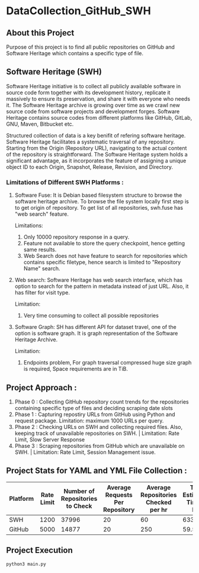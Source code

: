 # DataCollection_GitHub_SWH
## About this Project
Purpose of this project is to find all public repositories on GitHub and Software Heritage which contains a specific type of file.
## Software Heritage (SWH)
Software Heritage initiative is to collect all publicly available software in source code form together with its development history, replicate it massively to ensure its preservation, and share it with everyone who needs it. The Software Heritage archive is growing over time as we crawl new source code from software projects and development forges. Software Heritage contains source codes from different platforms like GitHub, GitLab, GNU, Maven, Bitbucket etc.

Structured collection of data is a key benifit of refering software heritage. Software Heritage facilitates a systematic traversal of any repository. Starting from the Origin (Repository URL), navigating to the actual content of the repository is straightforward. The Software Heritage system holds a significant advantage, as it incorporates the feature of assigning a unique object ID to each Origin, Snapshot, Release, Revision, and Directory.

### Limitations of Different SWH Platforms :
1.  Software Fuse:
	It is  Debian based filesystem structure to browse the software heritage archive. To browse the file system locally first step is to get origin of repository. To get list of all repositories, swh.fuse has "web search" feature. 

	Limitations: 
	1.  Only 10000 repository response in a query.
	2.  Feature not available to store the query checkpoint, hence getting same results.
    3.  Web Search does not have feature to search for repositories which contains specific filetype, hence search is limited to "Repository Name" search. 
2.  Web search: 
	Software Heritage has web search interface, which has option to search for the pattern in metadata instead of just URL. Also, it has filter for visit type.
	
    Limitation:
    1.  Very time consuming to collect all possible repositories
			
3.  Software Graph:
	SH has different API for dataset travel, one of the option is software graph. It is graph representation of the Software Heritage Archive. 

    Limitation:
    1.  Endpoints problem, For graph traversal compressed huge size graph is required, Space requirements are in TiB.

## Project Approach :
1.  Phase 0 : Collecting GitHub repository count trends for the repositories containing specific type of files and deciding scraping date slots
2.  Phase 1 : Capturing repostiry URLs from GitHub using Python and request package. Limitation: maximum 1000 URLs per query.
3.  Phase 2 : Checking URLs on SWH and collecting required files. Also, keeping track of unavailable repositories on SWH. | Limitation: Rate Limit, Slow Server Response
4.  Phase 3 : Scraping repositories from GitHub which are unavailable on SWH. | Limitation: Rate Limit, Session Management issue.

##  Project Stats for YAML and YML File Collection :
Platform|Rate Limit|Number of Repositories to Check|Average Requests Per Repository|Average Repositories Checked per hr|Total Estimated Time in Hrs|Number of Parallel Process|Expected Time in Hrs|Actual Time Taken
--- | --- | --- | --- |--- |--- |--- |--- |---
SWH|1200|37996|20|60|633.27|10|63.3|75.2
GitHub|5000|14877|20|250|59.508|2|29.754|31

## Project Execution
`python3 main.py`